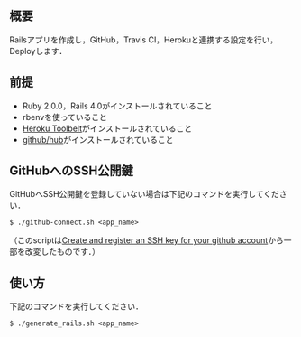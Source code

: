 ## 概要
Railsアプリを作成し，GitHub，Travis CI，Herokuと連携する設定を行い，Deployします．

## 前提

- Ruby 2.0.0，Rails 4.0がインストールされていること
- rbenvを使っていること
- [Heroku Toolbelt](https://toolbelt.heroku.com/)がインストールされていること
- [github/hub](https://github.com/github/hub)がインストールされていること

## GitHubへのSSH公開鍵

GitHubへSSH公開鍵を登録していない場合は下記のコマンドを実行してください．

```
$ ./github-connect.sh <app_name>
```

（このscriptは[Create and register an SSH key for your github account](https://gist.github.com/acoulton/1969779)から一部を改変したものです．）

## 使い方

下記のコマンドを実行してください．

```
$ ./generate_rails.sh <app_name>
```
